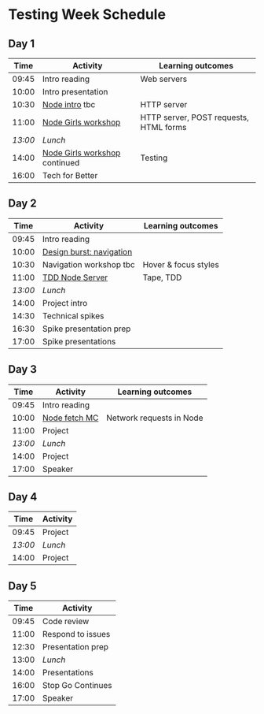 # Testing Week Schedule

## Day 1

| Time    | Activity                                    | Learning outcomes                      |
| ------- | ------------------------------------------- | -------------------------------------- |
| 09:45   | Intro reading                               | Web servers                            |
| 10:00   | Intro presentation                          |                                        |
| 10:30   | [Node intro](node-intro) tbc                | HTTP server                            |
| 11:00   | [Node Girls workshop](node-girls)           | HTTP server, POST requests, HTML forms |
| _13:00_ | _Lunch_                                     |                                        |
| 14:00   | [Node Girls workshop](node-girls) continued | Testing                                |
| 16:00   | Tech for Better                             |                                        |

[node-intro]: tbc
[node-girls]: https://github.com/node-girls/node-workshop/

## Day 2

| Time    | Activity                           | Learning outcomes    |
| ------- | ---------------------------------- | -------------------- |
| 09:45   | Intro reading                      |                      |
| 10:00   | [Design burst: navigation](db-nav) |                      |
| 10:30   | Navigation workshop tbc            | Hover & focus styles |
| 11:00   | [TDD Node Server](node-tdd)        | Tape, TDD            |
| _13:00_ | _Lunch_                            |                      |
| 14:00   | Project intro                      |                      |
| 14:30   | Technical spikes                   |                      |
| 16:30   | Spike presentation prep            |                      |
| 17:00   | Spike presentations                |                      |

[db-nav]: https://docs.google.com/presentation/d/1Qus1BOmpF-3rMBiulsyUf0YVPgubFHzmH9tcu6wrc9A/edit#slide=id.g26a95a14fb_0_0
[node-tdd]: https://github.com/foundersandcoders/ws-tdd-node-server

## Day 3

| Time    | Activity                  | Learning outcomes        |
| ------- | ------------------------- | ------------------------ |
| 09:45   | Intro reading             |                          |
| 10:00   | [Node fetch MC](fetch-mc) | Network requests in Node |
| 11:00   | Project                   |                          |
| _13:00_ | _Lunch_                   |                          |
| 14:00   | Project                   |                          |
| 17:00   | Speaker                   |                          |

[fetch-mc]: https://github.com/foundersandcoders/mc-request-module-workshop

## Day 4

| Time    | Activity |
| ------- | -------- |
| 09:45   | Project  |
| _13:00_ | _Lunch_  |
| 14:00   | Project  |

## Day 5

| Time  | Activity          |
| ----- | ----------------- |
| 09:45 | Code review       |
| 11:00 | Respond to issues |
| 12:30 | Presentation prep |
| 13:00 | _Lunch_           |
| 14:00 | Presentations     |
| 16:00 | Stop Go Continues |
| 17:00 | Speaker           |
